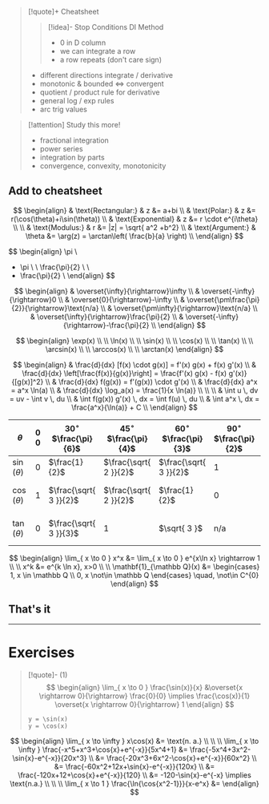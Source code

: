 
> [!quote]+ Cheatsheet
>>[!idea]- Stop Conditions DI Method
>> - $0$ in D column
>> - we can integrate a row
>> - a row repeats (don't care sign)
>
> - different directions integrate / derivative
> - monotonic & bounded $\iff$ convergent
> - quotient / product rule for derivative
> - general log / exp rules
> - arc trig values
>   


>[!attention] Study this more!
> - fractional integration
> - power series
> - integration by parts
> - convergence, convexity, monotonicity




## Add to cheatsheet
$$
\begin{align}
 & \text{Rectangular:} & z &= a+bi \\
 & \text{Polar:} & z &= r(\cos(\theta)+i\sin(\theta)) \\
 & \text{Exponential} & z &= r \cdot e^{i\theta} \\
 \\
& \text{Modulus:} & r &= |z| = \sqrt{ a^2 +b^2}  \\
& \text{Argument:} & \theta &= \arg(z) = \arctan\left( \frac{b}{a} \right) \\ 
\end{align}
$$


$$
\begin{align}
\pi \\
- \pi \\
\\
\frac{\pi}{2} \\
\\
- \frac{\pi}{2} \\
\end{align}
$$

$$
\begin{align}
& \overset{\infty}{\rightarrow}\infty \\
& \overset{-\infty}{\rightarrow}0 \\
& \overset{0}{\rightarrow}-\infty \\
& \overset{\pm\frac{\pi}{2}}{\rightarrow}\text{n/a} \\
& \overset{\pm\infty}{\rightarrow}\text{n/a} \\
& \overset{\infty}{\rightarrow}\frac{\pi}{2} \\
& \overset{-\infty}{\rightarrow}-\frac{\pi}{2} \\
\end{align}
$$

$$
\begin{align}
\exp(x) \\ \\
\ln(x) \\ \\
\sin(x) \\ \\
\cos(x) \\ \\
\tan(x) \\ \\
\arcsin(x) \\ \\
\arccos(x) \\ \\
\arctan(x)
\end{align}
$$

$$
\begin{align}
& \frac{d}{dx} [f(x) \cdot g(x)] = f'(x) g(x) + f(x) g'(x) \\
& \frac{d}{dx} \left[\frac{f(x)}{g(x)}\right] = \frac{f'(x) g(x) - f(x) g'(x)}{[g(x)]^2} \\
& \frac{d}{dx} f(g(x)) = f'(g(x)) \cdot g'(x) \\
& \frac{d}{dx} a^x = a^x \ln(a) \\
& \frac{d}{dx} \log_a(x) = \frac{1}{x \ln(a)} \\
 \\
 \\
& \int u \, dv = uv - \int v \, du \\
& \int f(g(x)) g'(x) \, dx = \int f(u) \, du \\
& \int a^x \, dx = \frac{a^x}{\ln(a)} + C \\
\end{align}
$$



| $\theta$       | $0$<br>$0$ | $30^\circ$<br>$\frac{\pi}{6}$ | $45^\circ$<br>$\frac{\pi}{4}$ | $60^\circ$<br>$\frac{\pi}{3}$ | $90^\circ$<br>$\frac{\pi}{2}$ | $120^\circ$<br>$\frac{2\pi}{3}$ | $150^\circ$<br>$\frac{5\pi}{6}$ | $180^\circ$<br>$\pi$ | $270^\circ$<br>$\frac{3\pi}{2}$ |
| -------------- | ---------- | ----------------------------- | ----------------------------- | ----------------------------- | ----------------------------- | ------------------------------- | ------------------------------- | -------------------- | ------------------------------- |
| $\sin(\theta)$ | $0$        | $\frac{1}{2}$                 | $\frac{\sqrt{ 2 }}{2}$        | $\frac{\sqrt{ 3 }}{2}$        | $1$                           | $\frac{\sqrt{ 3 }}{2}$          | $\frac{1}{2}$                   | $0$                  | $-1$                            |
| $\cos(\theta)$ | $1$        | $\frac{\sqrt{ 3 }}{2}$        | $\frac{\sqrt{ 2 }}{2}$        | $\frac{1}{2}$                 | $0$                           | $-\frac{1}{2}$                  | $-\frac{\sqrt{ 3 }}{2}$         | $-1$                 | $0$                             |
| $\tan(\theta)$ | $0$        | $\frac{\sqrt{ 3 }}{3}$        | $1$                           | $\sqrt{ 3 }$                  | $\text{n/a}$                  | $-\sqrt{ 3 }$                   | $-\frac{\sqrt{ 3 }}{3}$         | $0$                  | $\text{n/a}$                    |

$$
\begin{align}
\lim_{ x \to 0 } x^x &= \lim_{ x \to 0 } e^{x\ln x} \rightarrow 1 \\
 \\
x^k &= e^{k \ln x}, x>0 \\
 \\
\mathbf{1}_{\mathbb Q}(x) &= \begin{cases}
1, x \in \mathbb Q \\
0, x \not\in \mathbb Q
\end{cases} \quad, \not\in C^{0}
\end{align}
$$




## That's it




___
# Exercises


>[!quote]- (1)
> $$
> \begin{align}
> \lim_{ x \to 0 } \frac{\sin(x)}{x} &\overset{x \rightarrow 0}{\rightarrow} \frac{0}{0} \implies \frac{\cos(x)}{1} \overset{x \rightarrow 0}{\rightarrow} 1
> \end{align}
> $$
> ```desmos-graph
> y = \sin(x)
> y = \cos(x)
> ```


$$
\begin{align}
\lim_{ x \to \infty } x\cos(x) &= \text{n. a.} \\
 \\
 \\
\lim_{ x \to \infty } \frac{-x^5+x^3+\cos{x}+e^{-x}}{5x^4+1} &= \frac{-5x^4+3x^2-\sin{x}-e^{-x}}{20x^3} \\
&= \frac{-20x^3+6x^2-\cos{x}+e^{-x}}{60x^2} \\
&= \frac{-60x^2+12x+\sin{x}-e^{-x}}{120x} \\
&= \frac{-120x+12+\cos{x}+e^{-x}}{120} \\
&= -120-\sin{x}-e^{-x} \implies \text{n.a.} \\
 \\
 \\
\lim_{ x \to 1 } \frac{\ln{\cos{x^2-1}}}{x-e^x} &= 
\end{align}
$$